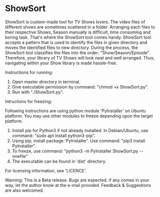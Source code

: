 
# ShowSort

ShowSort is custom-made tool for TV Shows lovers. The video files of different shows are sometimes scattered in a folder. Arranging each files to their respective Shows, Season manually is difficult, time consuming and boring task. That's where the ShowSort tool comes handy. ShowSort tool accepts a pattern that is used to identify the files in given directory and moves the identified files to new directory. During the process, the ShowSort tool classifies the files into the order: "Show/Season/Episode". Therefore, your library of TV Shows will look neat and well arranged. Thus, navigating within your Show library is made hassle-free.


Instructions for running:

1. Open master directory in terminal.
2. Give executable permission by command: "chmod +x ShowSort.py".
3. Run with "./ShowSort.py".


Intructions for freezing:

Following instructions are using python module 'PyInstaller' on Ubuntu platform. You may use other modules to freeze depending upon the target platform.

1. Install pip for Python3 if not already installed. In Debian/Ubuntu, use command: "sudo apt install python3-pip".
2. Using pip, install package 'PyInstaller'. Use command: "pip3 install PyInstaller".
3. To freeze, use command: "python3 -m PyInstaller ShowSort.py --onefile"
4. The executable can be found in 'dist' directory. 


For licensing information, see 'LICENCE'.


Warning: This is a Beta release. Bugs are expected. if any comes in your way, let the author know at the e-mail provided. Feedback & Suggestions are also welcomed.
